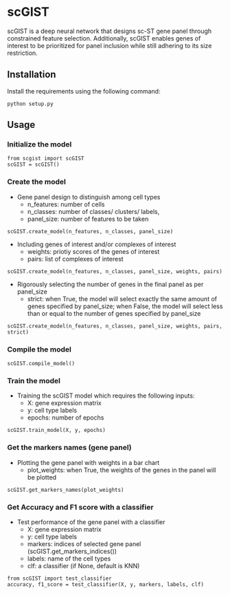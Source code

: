# scGIST

scGIST is a deep neural network that designs sc-ST gene panel through constrained feature selection. Additionally, scGIST enables genes of interest to be prioritized for panel inclusion while still adhering to its size restriction.

## Installation

Install the requirements using the following command:
```
python setup.py
```

## Usage

### Initialize the model
```
from scgist import scGIST
scGIST = scGIST()
```

### Create the model
* Gene panel design to distinguish among cell types 
    * n_features: number of cells
    * n_classes: number of classes/ clusters/ labels, 
    * panel_size: number of features to be taken
```
scGIST.create_model(n_features, n_classes, panel_size)
```
* Including genes of interest and/or complexes of interest
    * weights: priotiy scores of the genes of interest
    * pairs: list of complexes of interest
```
scGIST.create_model(n_features, n_classes, panel_size, weights, pairs)
```
* Rigorously selecting the number of genes in the final panel as per panel_size
    * strict: when True, the model will select exactly the same amount of genes specified by panel_size; when False, the model will select less than or equal to the number of genes specified by panel_size
```
scGIST.create_model(n_features, n_classes, panel_size, weights, pairs, strict)
```

### Compile the model
```
scGIST.compile_model()
```


### Train the model
* Training the scGIST model which requires the following inputs:
    * X: gene expression matrix
    * y: cell type labels
    * epochs: number of epochs
```
scGIST.train_model(X, y, epochs)
```

### Get the markers names (gene panel)
* Plotting the gene panel with weights in a bar chart
    * plot_weights: when True, the weights of the genes in the panel will be plotted
```
scGIST.get_markers_names(plot_weights)
```

### Get Accuracy and F1 score with a classifier
* Test performance of the gene panel with a classifier
    * X: gene expression matrix
    * y: cell type labels
    * markers: indices of selected gene panel (scGIST.get_markers_indices())
    * labels: name of the cell types
    * clf: a classifier (if None, default is KNN)
```
from scGIST import test_classifier
accuracy, f1_score = test_classifier(X, y, markers, labels, clf)
```











